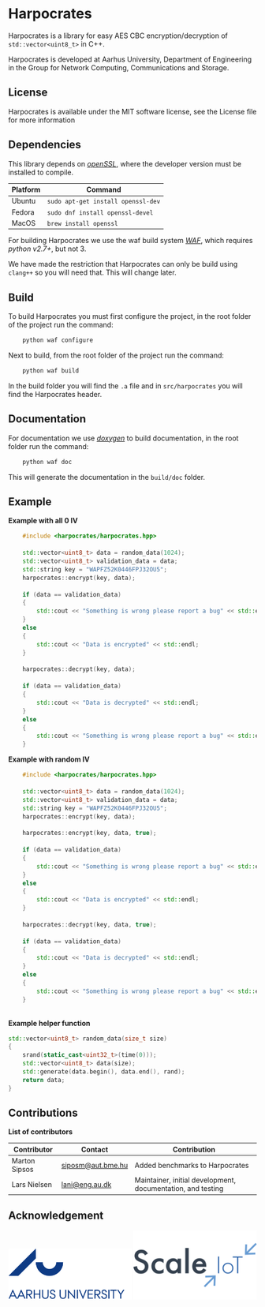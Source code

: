 # Harpocrates

Harpocrates is a library for easy AES CBC encryption/decryption of `std::vector<uint8_t>` in C++.

Harpocrates is developed at Aarhus University, Department of Engineering in the Group for Network Computing, Communications and Storage. 

## License 

Harpocrates is available under the MIT software license, see the License file for more information 

## Dependencies 

This library depends on [*openSSL*](https://www.openssl.org/), where the developer version must be installed to compile. 

| Platform | Command                           |
|----------|-----------------------------------|
| Ubuntu   | `sudo apt-get install openssl-dev`|
| Fedora   | `sudo dnf install openssl-devel`  |
| MacOS    | `brew install openssl`            |

For building Harpocrates we use the waf build system [*WAF*](https://waf.io/), which requires *python v2.7+*, but not 3. 

We have made the restriction that Harpocrates can only be build using `clang++` so you will need that. This will change later. 

## Build 

To build Harpocrates you must first configure the project, in the root folder of the project run the command: 

```bash 
    python waf configure 
```

Next to build, from the root folder of the project run the command: 

```bash 
    python waf build 
```

In the build folder you will find the `.a` file and in `src/harpocrates` you will find the Harpocrates header. 

## Documentation 

For documentation we use [*doxygen*](http://doxygen.nl/) to build documentation, in the root folder run the command:

```bash 
    python waf doc
```

This will generate the documentation in the `build/doc` folder. 

## Example 

**Example with all 0 IV**

```C++
    #include <harpocrates/harpocrates.hpp>
    
    std::vector<uint8_t> data = random_data(1024);
    std::vector<uint8_t> validation_data = data;
    std::string key = "WAPFZ52K0446FPJ32OU5";
    harpocrates::encrypt(key, data);

    if (data == validation_data)
    {
        std::cout << "Something is wrong please report a bug" << std::endl;
    }
    else
    {
        std::cout << "Data is encrypted" << std::endl; 
    }

    harpocrates::decrypt(key, data);
    
    if (data == validation_data)
    {
        std::cout << "Data is decrypted" << std::endl;
    }
    else
    {
        std::cout << "Something is wrong please report a bug" << std::endl;
    }
```

**Example with random IV**

```c++
    #include <harpocrates/harpocrates.hpp>
    
    std::vector<uint8_t> data = random_data(1024);
    std::vector<uint8_t> validation_data = data;
    std::string key = "WAPFZ52K0446FPJ32OU5";
    harpocrates::encrypt(key, data);
    
    harpocrates::encrypt(key, data, true);

    if (data == validation_data)
    {
        std::cout << "Something is wrong please report a bug" << std::endl;
    }
    else
    {
        std::cout << "Data is encrypted" << std::endl; 
    }

    harpocrates::decrypt(key, data, true);
    
    if (data == validation_data)
    {
        std::cout << "Data is decrypted" << std::endl;
    }
    else
    {
        std::cout << "Something is wrong please report a bug" << std::endl;
    }
    
```

**Example helper function**

```c++
std::vector<uint8_t> random_data(size_t size)
{
    srand(static_cast<uint32_t>(time(0)));
    std::vector<uint8_t> data(size);
    std::generate(data.begin(), data.end(), rand);
    return data; 
}
```

## Contributions 

**List of contributors**

| Contributor   | Contact           | Contribution                                                |
|---------------|-------------------|-------------------------------------------------------------|
| Marton Sipsos | siposm@aut.bme.hu | Added benchmarks to Harpocrates                             |
| Lars Nielsen  | lani@eng.au.dk    | Maintainer, initial development, documentation, and testing |
 


## Acknowledgement 


<center>
<a href="http://www.au.dk/"><img width="250" src="https://github.com/AgileCloudLab/harpocrates/blob/master/graphics/aulogo_uk_var1_blue.png" alt="au-logo"/></a>
<a href="http://eng.au.dk/en/research/electrical-and-computer-engineering/communications-and-networks/network-computing-communications-and-storage/"><img width="250" src="https://github.com/AgileCloudLab/harpocrates/blob/master/graphics/Scale_IoT_Logo.png" alt="au-logo"/></a>
</center>
